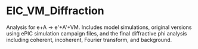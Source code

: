 # EIC_VM_Diffraction

Analysis for e+A -> e'+A'+VM. Includes model simulations, original versions using ePIC simulation campaign files, and the final diffractive phi analysis including coherent, incoherent, Fourier transform, and background.
